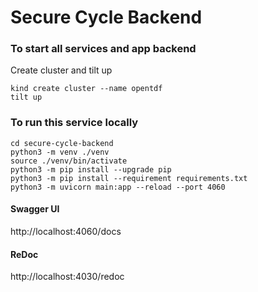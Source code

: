 # Secure Cycle Backend

### To start all services and app backend
Create cluster and tilt up
```shell
kind create cluster --name opentdf
tilt up
```

### To run this service locally
```shell
cd secure-cycle-backend
python3 -m venv ./venv
source ./venv/bin/activate
python3 -m pip install --upgrade pip
python3 -m pip install --requirement requirements.txt
python3 -m uvicorn main:app --reload --port 4060
```

#### Swagger UI
http://localhost:4060/docs

#### ReDoc
http://localhost:4030/redoc